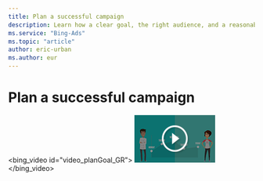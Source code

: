 ```yaml
---
title: Plan a successful campaign
description: Learn how a clear goal, the right audience, and a reasonable budget can help you get results with Microsoft Advertising.
ms.service: "Bing-Ads"
ms.topic: "article"
author: eric-urban
ms.author: eur
---
```


# Plan a successful campaign

<bing_video id="video_planGoal_GR">
    ![Plan a successful campaign](../images/BA_VideoThumb_GetResults_01_goal.png)
  </bing_video>

